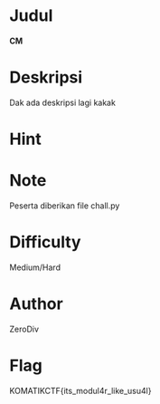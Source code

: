 # Judul
**CM**

# Deskripsi
Dak ada deskripsi lagi kakak

# Hint

# Note
Peserta diberikan file chall.py

# Difficulty
Medium/Hard

# Author
ZeroDiv

# Flag
KOMATIKCTF{its_modul4r_like_usu4l}